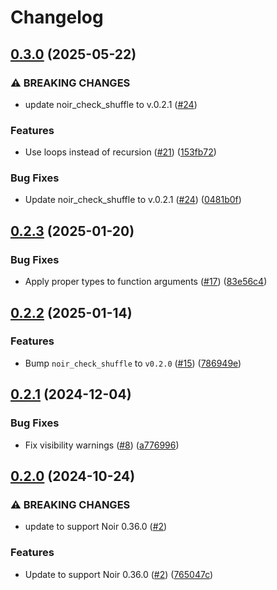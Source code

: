 # Changelog

## [0.3.0](https://github.com/noir-lang/noir_sort/compare/v0.2.3...v0.3.0) (2025-05-22)


### ⚠ BREAKING CHANGES

* update noir_check_shuffle to v.0.2.1 ([#24](https://github.com/noir-lang/noir_sort/issues/24))

### Features

* Use loops instead of recursion ([#21](https://github.com/noir-lang/noir_sort/issues/21)) ([153fb72](https://github.com/noir-lang/noir_sort/commit/153fb72bf07995d040e473337e21bdd5abaa1015))


### Bug Fixes

* Update noir_check_shuffle to v.0.2.1 ([#24](https://github.com/noir-lang/noir_sort/issues/24)) ([0481b0f](https://github.com/noir-lang/noir_sort/commit/0481b0f7cf0479963f4bdad5aac5498014d1c9e7))

## [0.2.3](https://github.com/noir-lang/noir_sort/compare/v0.2.2...v0.2.3) (2025-01-20)


### Bug Fixes

* Apply proper types to function arguments ([#17](https://github.com/noir-lang/noir_sort/issues/17)) ([83e56c4](https://github.com/noir-lang/noir_sort/commit/83e56c4d2f8ebf5f680871ccce73e332ef3c2426))

## [0.2.2](https://github.com/noir-lang/noir_sort/compare/v0.2.1...v0.2.2) (2025-01-14)


### Features

* Bump `noir_check_shuffle` to `v0.2.0` ([#15](https://github.com/noir-lang/noir_sort/issues/15)) ([786949e](https://github.com/noir-lang/noir_sort/commit/786949e3010c99673b4e410d50506f3aef15ca63))

## [0.2.1](https://github.com/noir-lang/noir_sort/compare/v0.2.0...v0.2.1) (2024-12-04)


### Bug Fixes

* Fix visibility warnings ([#8](https://github.com/noir-lang/noir_sort/issues/8)) ([a776996](https://github.com/noir-lang/noir_sort/commit/a77699620375b4433eb2e4598fecea54300a28f4))

## [0.2.0](https://github.com/noir-lang/noir_sort/compare/v0.1.0...v0.2.0) (2024-10-24)


### ⚠ BREAKING CHANGES

* update to support Noir 0.36.0 ([#2](https://github.com/noir-lang/noir_sort/issues/2))

### Features

* Update to support Noir 0.36.0 ([#2](https://github.com/noir-lang/noir_sort/issues/2)) ([765047c](https://github.com/noir-lang/noir_sort/commit/765047c479d0ae4d057845290cc4f7d1baf183ed))
